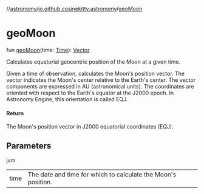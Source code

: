 //[astronomy](../../index.md)/[io.github.cosinekitty.astronomy](index.md)/[geoMoon](geo-moon.md)

# geoMoon

fun [geoMoon](geo-moon.md)(time: [Time](-time/index.md)): [Vector](-vector/index.md)

Calculates equatorial geocentric position of the Moon at a given time.

Given a time of observation, calculates the Moon's position vector. The vector indicates the Moon's center relative to the Earth's center. The vector components are expressed in AU (astronomical units). The coordinates are oriented with respect to the Earth's equator at the J2000 epoch. In Astronomy Engine, this orientation is called EQJ.

#### Return

The Moon's position vector in J2000 equatorial coordinates (EQJ).

## Parameters

jvm

| | |
|---|---|
| time | The date and time for which to calculate the Moon's position. |
